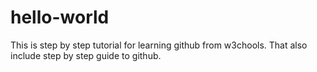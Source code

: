 # hello-world

This is step by step tutorial for learning github from w3chools.
That also include step by step guide to github.
